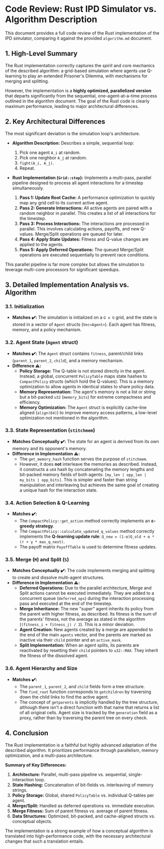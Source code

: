 # Code Review: Rust IPD Simulator vs. Algorithm Description

This document provides a full code review of the Rust implementation of the IPD simulator, comparing it against the provided `algorithm.md` document.

## 1. High-Level Summary

The Rust implementation correctly captures the *spirit* and core mechanics of the described algorithm: a grid-based simulation where agents use Q-learning to play an extended Prisoner's Dilemma, with mechanisms for merging and splitting.

However, the implementation is a **highly optimized, parallelized version** that departs significantly from the sequential, one-agent-at-a-time process outlined in the algorithm document. The goal of the Rust code is clearly maximum performance, leading to major architectural differences.

## 2. Key Architectural Differences

The most significant deviation is the simulation loop's architecture.

*   **Algorithm Description:** Describes a simple, sequential loop:
    1.  Pick one agent `A_i` at random.
    2.  Pick one neighbor `A_j` at random.
    3.  `fight(A_i, A_j)`.
    4.  Repeat.

*   **Rust Implementation (`Grid::step`):** Implements a multi-pass, parallel pipeline designed to process all agent interactions for a timestep simultaneously.
    1.  **Pass 1: Update Root Cache:** A performance optimization to quickly map any grid cell to its current active agent.
    2.  **Pass 2: Generate Interactions:** All active agents are paired with a random neighbor in parallel. This creates a list of all interactions for the timestep.
    3.  **Pass 3: Process Interactions:** The interactions are processed in parallel. This involves calculating actions, payoffs, and new Q-values. Merge/Split operations are queued for later.
    4.  **Pass 4: Apply State Updates:** Fitness and Q-value changes are applied to the agents.
    5.  **Pass 5: Apply Deferred Operations:** The queued Merge/Split operations are executed sequentially to prevent race conditions.

This parallel pipeline is far more complex but allows the simulation to leverage multi-core processors for significant speedups.

## 3. Detailed Implementation Analysis vs. Algorithm

### 3.1. Initialization
*   **Matches ✔️:** The simulation is initialized on a `G x G` grid, and the state is stored in a vector of `Agent` structs (`Vec<Agent>`). Each agent has fitness, memory, and a policy mechanism.

### 3.2. Agent State (`Agent` struct)
*   **Matches ✔️:** The `Agent` struct contains `fitness`, parent/child links (`parent_1`, `parent_2`, `child`), and a memory mechanism.
*   **Difference ⚠️:**
    *   **Policy Storage:** The Q-table is not stored directly in the agent. Instead, a global, concurrent `PolicyTable` maps state hashes to `CompactPolicy` structs (which hold the Q-values). This is a memory optimization to allow agents in identical states to share policy data.
    *   **Memory Representation:** The agent's memory is not a list or string but a bit-packed `u32` (`memory_bits`) for extreme compactness and efficiency.
    *   **Memory Optimization:** The `Agent` struct is explicitly cache-line aligned (`align(64)`) to improve memory access patterns, a low-level optimization not mentioned in the algorithm.

### 3.3. State Representation (`stitchmem`)
*   **Matches Conceptually ✔️:** The state for an agent is derived from its own memory and its opponent's memory.
*   **Difference in Implementation ⚠️:**
    *   The `get_memory_hash` function serves the purpose of `stitchmem`.
    *   However, it does **not** interleave the memories as described. Instead, it constructs a `u64` hash by concatenating the memory lengths and bit-packed memory fields of both agents: `[my_len | opp_len | my_bits | opp_bits]`. This is simpler and faster than string manipulation and interleaving but achieves the same goal of creating a unique hash for the interaction state.

### 3.4. Action Selection & Q-Learning
*   **Matches ✔️:**
    *   The `CompactPolicy::get_action` method correctly implements an **ε-greedy strategy**.
    *   The `CompactPolicy::calculate_updated_q_values` method correctly implements the **Q-learning update rule**: `Q_new = (1-α)Q_old + α * (r + γ * max_q_next)`.
    *   The payoff matrix `PayoffTable` is used to determine fitness updates.

### 3.5. Merge (`M`) and Split (`S`)
*   **Matches Conceptually ✔️:** The code implements merging and splitting to create and dissolve multi-agent structures.
*   **Difference in Implementation ⚠️:**
    *   **Deferred Operations:** Due to the parallel architecture, Merge and Split actions cannot be executed immediately. They are added to a concurrent queue (`deferred_ops`) during the interaction processing pass and executed at the end of the timestep.
    *   **Merge Inheritance:** The new "super" agent inherits its policy from the parent with higher fitness, as described. Its fitness is the sum of the parents' fitness, not the average as stated in the algorithm (`(fitness_i + fitness_j) / 2`). This is a minor deviation.
    *   **Agent Creation:** New agents created by a merge are appended to the end of the main `agents` vector, and the parents are marked as inactive via their `child` pointer and an `active_mask`.
    *   **Split Implementation:** When an agent splits, its parents are reactivated by resetting their `child` pointers to `u32::MAX`. They inherit the fitness of the dissolved agent.

### 3.6. Agent Hierarchy and Size
*   **Matches ✔️:**
    *   The `parent_1`, `parent_2`, and `child` fields form a tree structure.
    *   The `find_root` function corresponds to `getchildren` by traversing down the child links to find the active agent.
    *   The concept of `getparents` is implicitly handled by the tree structure, although there isn't a direct function with that name that returns a list of all original cells. Agent size is tracked by the `generation` field as a proxy, rather than by traversing the parent tree on every check.

## 4. Conclusion

The Rust implementation is a faithful but highly advanced adaptation of the described algorithm. It prioritizes performance through parallelism, memory optimization, and a multi-pass architecture.

**Summary of Key Differences:**

1.  **Architecture:** Parallel, multi-pass pipeline vs. sequential, single-interaction loop.
2.  **State Hashing:** Concatenation of bit-fields vs. interleaving of memory strings.
3.  **Policy Storage:** Global, shared `PolicyTable` vs. individual Q-tables per agent.
4.  **Merge/Split:** Handled as deferred operations vs. immediate execution.
5.  **Merge Fitness:** Sum of parent fitness vs. average of parent fitness.
6.  **Data Structures:** Optimized, bit-packed, and cache-aligned structs vs. conceptual objects.

The implementation is a strong example of how a conceptual algorithm is translated into high-performance code, with the necessary architectural changes that such a translation entails.
